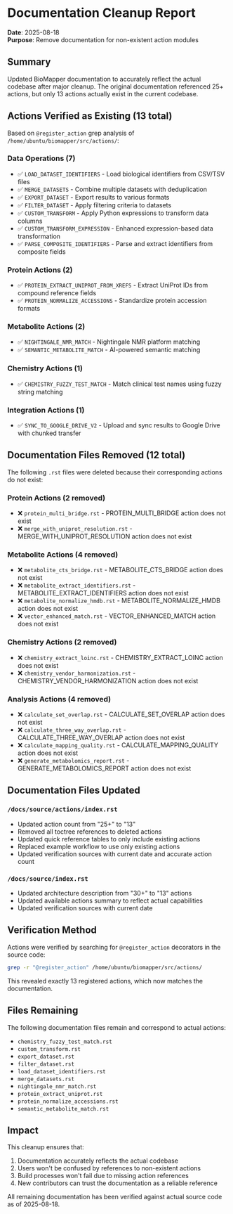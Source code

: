 # Documentation Cleanup Report

**Date**: 2025-08-18  
**Purpose**: Remove documentation for non-existent action modules

## Summary

Updated BioMapper documentation to accurately reflect the actual codebase after major cleanup. The original documentation referenced 25+ actions, but only 13 actions actually exist in the current codebase.

## Actions Verified as Existing (13 total)

Based on `@register_action` grep analysis of `/home/ubuntu/biomapper/src/actions/`:

### Data Operations (7)
- ✅ `LOAD_DATASET_IDENTIFIERS` - Load biological identifiers from CSV/TSV files
- ✅ `MERGE_DATASETS` - Combine multiple datasets with deduplication  
- ✅ `EXPORT_DATASET` - Export results to various formats
- ✅ `FILTER_DATASET` - Apply filtering criteria to datasets
- ✅ `CUSTOM_TRANSFORM` - Apply Python expressions to transform data columns
- ✅ `CUSTOM_TRANSFORM_EXPRESSION` - Enhanced expression-based data transformation
- ✅ `PARSE_COMPOSITE_IDENTIFIERS` - Parse and extract identifiers from composite fields

### Protein Actions (2)
- ✅ `PROTEIN_EXTRACT_UNIPROT_FROM_XREFS` - Extract UniProt IDs from compound reference fields
- ✅ `PROTEIN_NORMALIZE_ACCESSIONS` - Standardize protein accession formats

### Metabolite Actions (2)
- ✅ `NIGHTINGALE_NMR_MATCH` - Nightingale NMR platform matching
- ✅ `SEMANTIC_METABOLITE_MATCH` - AI-powered semantic matching

### Chemistry Actions (1)
- ✅ `CHEMISTRY_FUZZY_TEST_MATCH` - Match clinical test names using fuzzy string matching

### Integration Actions (1)
- ✅ `SYNC_TO_GOOGLE_DRIVE_V2` - Upload and sync results to Google Drive with chunked transfer

## Documentation Files Removed (12 total)

The following `.rst` files were deleted because their corresponding actions do not exist:

### Protein Actions (2 removed)
- ❌ `protein_multi_bridge.rst` - PROTEIN_MULTI_BRIDGE action does not exist
- ❌ `merge_with_uniprot_resolution.rst` - MERGE_WITH_UNIPROT_RESOLUTION action does not exist

### Metabolite Actions (4 removed)
- ❌ `metabolite_cts_bridge.rst` - METABOLITE_CTS_BRIDGE action does not exist
- ❌ `metabolite_extract_identifiers.rst` - METABOLITE_EXTRACT_IDENTIFIERS action does not exist
- ❌ `metabolite_normalize_hmdb.rst` - METABOLITE_NORMALIZE_HMDB action does not exist
- ❌ `vector_enhanced_match.rst` - VECTOR_ENHANCED_MATCH action does not exist

### Chemistry Actions (2 removed)
- ❌ `chemistry_extract_loinc.rst` - CHEMISTRY_EXTRACT_LOINC action does not exist
- ❌ `chemistry_vendor_harmonization.rst` - CHEMISTRY_VENDOR_HARMONIZATION action does not exist

### Analysis Actions (4 removed)
- ❌ `calculate_set_overlap.rst` - CALCULATE_SET_OVERLAP action does not exist
- ❌ `calculate_three_way_overlap.rst` - CALCULATE_THREE_WAY_OVERLAP action does not exist
- ❌ `calculate_mapping_quality.rst` - CALCULATE_MAPPING_QUALITY action does not exist
- ❌ `generate_metabolomics_report.rst` - GENERATE_METABOLOMICS_REPORT action does not exist

## Documentation Files Updated

### `/docs/source/actions/index.rst`
- Updated action count from "25+" to "13"
- Removed all toctree references to deleted actions
- Updated quick reference tables to only include existing actions
- Replaced example workflow to use only existing actions
- Updated verification sources with current date and accurate action count

### `/docs/source/index.rst`
- Updated architecture description from "30+" to "13" actions
- Updated available actions summary to reflect actual capabilities
- Updated verification sources with current date

## Verification Method

Actions were verified by searching for `@register_action` decorators in the source code:

```bash
grep -r "@register_action" /home/ubuntu/biomapper/src/actions/
```

This revealed exactly 13 registered actions, which now matches the documentation.

## Files Remaining

The following documentation files remain and correspond to actual actions:

- `chemistry_fuzzy_test_match.rst`
- `custom_transform.rst`
- `export_dataset.rst`
- `filter_dataset.rst` 
- `load_dataset_identifiers.rst`
- `merge_datasets.rst`
- `nightingale_nmr_match.rst`
- `protein_extract_uniprot.rst`
- `protein_normalize_accessions.rst`
- `semantic_metabolite_match.rst`

## Impact

This cleanup ensures that:
1. Documentation accurately reflects the actual codebase
2. Users won't be confused by references to non-existent actions
3. Build processes won't fail due to missing action references
4. New contributors can trust the documentation as a reliable reference

All remaining documentation has been verified against actual source code as of 2025-08-18.
